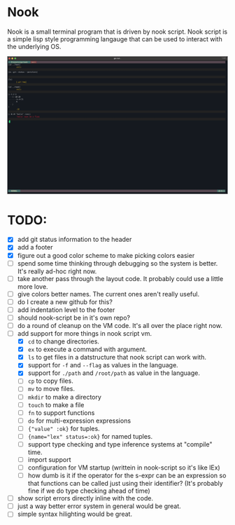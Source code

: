 # Nook

Nook is a small terminal program that is driven by nook script.
Nook script is a simple lisp style programming langauge that can be used to interact with the underlying OS.

![screenshot](/assets/screenshot.png)

# TODO:
* [x] add git status information to the header
* [x] add a footer
* [x] figure out a good color scheme to make picking colors easier
* [ ] spend some time thinking through debugging so the system is better. It's really ad-hoc right now.
* [ ] take another pass through the layout code. It probably could use a little more love.
* [ ] give colors better names. The current ones aren't really useful.
* [ ] do I create a new github for this?
* [ ] add indentation level to the footer
* [ ] should nook-script be in it's own repo?
* [ ] do a round of cleanup on the VM code. It's all over the place right now.
* [ ] add support for more things in nook script vm.
    * [x] `cd` to change directories.
    * [x] `ex` to execute a command with argument.
    * [x] `ls` to get files in a datstructure that nook script can work with.
    * [x] support for `-f` and `--flag` as values in the language.
    * [x] support for `./path` and `/root/path` as value in the language.
    * [ ] `cp` to copy files.
    * [ ] `mv` to move files.
    * [ ] `mkdir` to make a directory
    * [ ] `touch` to make a file
    * [ ] `fn` to support functions
    * [ ] `do` for multi-expression expressions
    * [ ] `{"value" :ok}` for tuples.
    * [ ] `{name="lex" status=:ok}` for named tuples.
    * [ ] support type checking and type inference systems at "compile" time.
    * [ ] import support
    * [ ] configuration for VM startup (writtein in nook-script so it's like IEx)
    * [ ] how dumb is it if the operator for the s-expr can be an expression so that functions can be called just using their identifier?
        (It's probably fine if we do type checking ahead of time)
* [ ] show script errors directly inline with the code.
* [ ] just a way better error system in general would be great.
* [ ] simple syntax hilighting would be great.